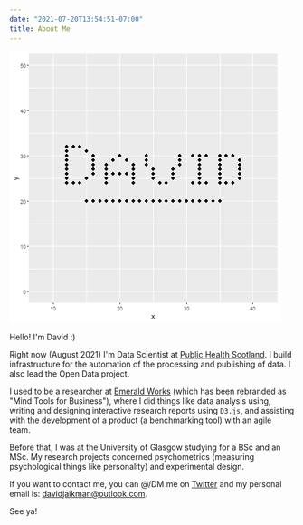 ```yaml
---
date: "2021-07-20T13:54:51-07:00"
title: About Me
---
```

![](/images/names.gif)

Hello! I'm David :)

Right now (August 2021) I'm Data Scientist at [Public Health Scotland](https://www.publichealthscotland.scot/). I build infrastructure for the automation of the processing and publishing of data. I also lead the Open Data project.

I used to be a researcher at [Emerald Works](https://emeraldworks.com) (which has been rebranded as "Mind Tools for Business"), where I did things like data analysis using, writing and designing interactive research reports using `D3.js`, and assisting with the development of a product (a benchmarking tool) with an agile team.

Before that, I was at the University of Glasgow studying for a BSc and an MSc. My research projects concerned psychometrics (measuring psychological things like personality) and experimental design.

If you want to contact me, you can @/DM me on [Twitter](https://twitter.com/researchingdave) and my personal email is: [davidjaikman@outlook.com](https://en.wikipedia.org/wiki/Email).

See ya!


